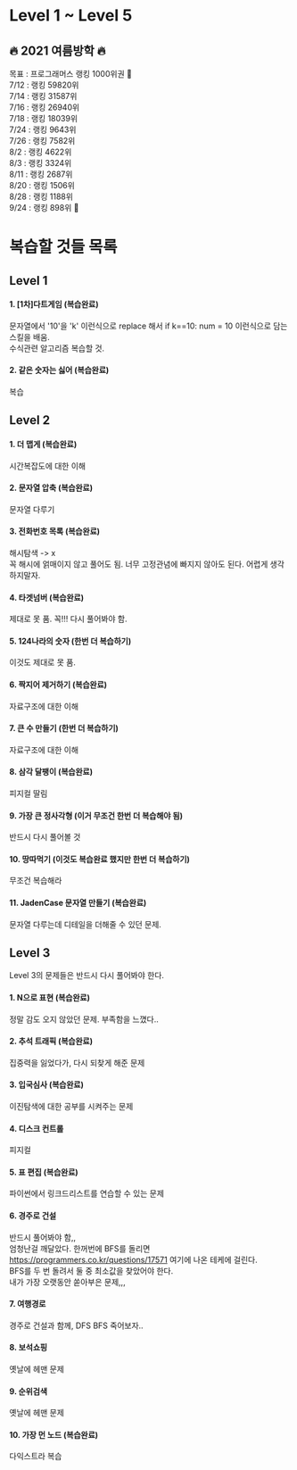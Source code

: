 # Level 1 ~ Level 5

## 🔥 2021 여름방학 🔥
목표 : 프로그래머스 랭킹 1000위권 👑   
7/12 : 랭킹 59820위   
7/14 : 랭킹 31587위  
7/16 : 랭킹 26940위   
7/18 : 랭킹 18039위   
7/24 : 랭킹 9643위   
7/26 : 랭킹 7582위   
8/2 : 랭킹 4622위   
8/3 : 랭킹 3324위  
8/11 : 랭킹 2687위   
8/20 : 랭킹 1506위   
8/28 : 랭킹 1188위   
9/24 : 랭킹 898위 👑
# 복습할 것들 목록
## Level 1
#### 1. [1차]다트게임 (복습완료)
   
문자열에서 '10'을 'k' 이런식으로 replace 해서 if k==10: num = 10 이런식으로 담는 스킬을 배움.   
수식관련 알고리즘 복습할 것.
   
#### 2. 같은 숫자는 싫어 (복습완료)
   
   복습

## Level 2
#### 1. 더 맵게 (복습완료)

시간복잡도에 대한 이해
   
#### 2. 문자열 압축 (복습완료)
   
문자열 다루기
   
#### 3. 전화번호 목록 (복습완료)
   
해시탐색 -> x   
꼭 해시에 얽매이지 않고 풀어도 됨. 너무 고정관념에 빠지지 않아도 된다. 어렵게 생각하지말자.

#### 4. 타겟넘버 (복습완료)
   
제대로 못 품. 꼭!!! 다시 풀어봐야 함. 

#### 5. 124나라의 숫자 (한번 더 복습하기)
   
이것도 제대로 못 품. 
   
#### 6. 짝지어 제거하기 (복습완료)
   
자료구조에 대한 이해
   
#### 7. 큰 수 만들기 (한번 더 복습하기)
   
자료구조에 대한 이해
   
#### 8. 삼각 달팽이 (복습완료)
   
피지컬 딸림   
   
#### 9. 가장 큰 정사각형 (이거 무조건 한번 더 복습해야 됨)
   
반드시 다시 풀어볼 것   
   
#### 10. 땅따먹기 (이것도 복습완료 했지만 한번 더 복습하기)
   
무조건 복습해라

#### 11. JadenCase 문자열 만들기 (복습완료)
   
문자열 다루는데 디테일을 더해줄 수 있던 문제.

## Level 3
 Level 3의 문제들은 반드시 다시 풀어봐야 한다.   
#### 1. N으로 표현 (복습완료)
정말 감도 오지 않았던 문제. 부족함을 느꼈다..   
#### 2. 추석 트래픽 (복습완료)
집중력을 잃었다가, 다시 되찾게 해준 문제
#### 3. 입국심사 (복습완료)
이진탐색에 대한 공부를 시켜주는 문제
#### 4. 디스크 컨트롤
피지컬 
#### 5. 표 편집 (복습완료)
파이썬에서 링크드리스트를 연습할 수 있는 문제
#### 6. 경주로 건설
반드시 풀어봐야 함,,   
엄청난걸 깨달았다. 한꺼번에 BFS를 돌리면 https://programmers.co.kr/questions/17571 여기에 나온 테케에 걸린다.   
BFS를 두 번 돌려서 둘 중 최소값을 찾았어야 한다.   
내가 가장 오랫동안 쏟아부은 문제,,,
#### 7. 여행경로
경주로 건설과 함께, DFS BFS 죽어보자.. 

#### 8. 보석쇼핑
옛날에 헤맨 문제

#### 9. 순위검색
옛날에 헤맨 문제 

#### 10. 가장 먼 노드 (복습완료)
다익스트라 복습

